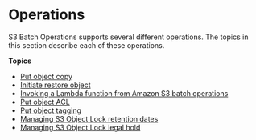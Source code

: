 # Operations<a name="batch-ops-operations"></a>

S3 Batch Operations supports several different operations\. The topics in this section describe each of these operations\.

**Topics**
+ [Put object copy](batch-ops-copy-object.md)
+ [Initiate restore object](batch-ops-initiate-restore-object.md)
+ [Invoking a Lambda function from Amazon S3 batch operations](batch-ops-invoke-lambda.md)
+ [Put object ACL](batch-ops-put-object-acl.md)
+ [Put object tagging](batch-ops-put-object-tagging.md)
+ [Managing S3 Object Lock retention dates](batch-ops-retention-date.md)
+ [Managing S3 Object Lock legal hold](batch-ops-legal-hold.md)